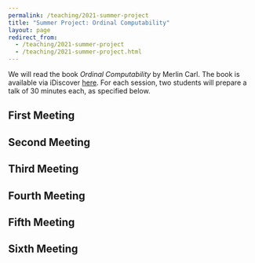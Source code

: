 ```yaml
---
permalink: /teaching/2021-summer-project
title: "Summer Project: Ordinal Computability"
layout: page
redirect_from: 
  - /teaching/2021-summer-project
  - /teaching/2021-summer-project.html
---
```


We will read the book *Ordinal Computability* by Merlin Carl. The book is available via iDiscover [here](https://idiscover.lib.cam.ac.uk/permalink/f/i6hdf6/44CAM_ALMA51596317020003606). For each session, two students will prepare a talk of 30 minutes each, as specified below.

## First Meeting



## Second Meeting

## Third Meeting

## Fourth Meeting

## Fifth Meeting

## Sixth Meeting
